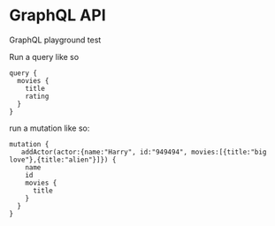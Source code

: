 # GraphQL API

GraphQL playground test

Run a query like so
```
query {
  movies {
    title
    rating
  }
}
```

run a mutation like so:

```
mutation {
   addActor(actor:{name:"Harry", id:"949494", movies:[{title:"big love"},{title:"alien"}]}) {
    name
    id
    movies {
      title
    }
  }
}
```
